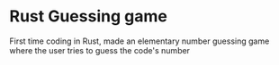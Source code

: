 # Rust Guessing game

First time coding in Rust, made an elementary number guessing game where the user tries to guess the code's number